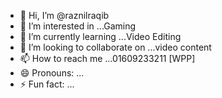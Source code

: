 - 👋 Hi, I’m @raznilraqib
- 👀 I’m interested in ...Gaming
- 🌱 I’m currently learning ...Video Editing
- 💞️ I’m looking to collaborate on ...video content
- 📫 How to reach me ...01609233211 [WPP]
- 😄 Pronouns: ...
- ⚡ Fun fact: ...

<!---
raznilraqib/raznilraqib is a ✨ special ✨ repository because its `README.md` (this file) appears on your GitHub profile.
You can click the Preview link to take a look at your changes.
--->
